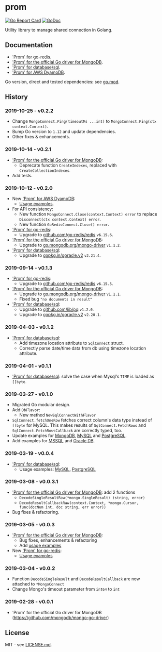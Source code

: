 # prom

[![Go Report Card](https://goreportcard.com/badge/github.com/btnguyen2k/prom)](https://goreportcard.com/report/github.com/btnguyen2k/prom)
[![GoDoc](https://godoc.org/github.com/btnguyen2k/prom?status.svg)](https://godoc.org/github.com/btnguyen2k/prom)

Utility library to manage shared connection in Golang.

## Documentation

- ['Prom' for go-redis](go-redis.md).
- ['Prom' for the official Go driver for MongoDB](mongo.md).
- ['Prom' for database/sql](sql.md).
- ['Prom' for AWS DyamoDB](aws-dynamodb.md).

Go version, direct and tested dependencies: see [go.mod](go.mod).

## History

### 2019-10-25 - v0.2.2

- Change `MongoConnect.Ping(timeoutMs ...int)` to `MongoConnect.Ping(ctx context.Context)`.
- Bump Go version to `1.12` and update dependencies.
- Other fixes & enhancements.


### 2019-10-14 - v0.2.1

- ['Prom' for the official Go driver for MongoDB](mongo.md):
  - Deprecate function `CreateIndexes`, replaced with `CreateCollectionIndexes`.
- Add tests.


### 2019-10-12 - v0.2.0

- New ['Prom' for AWS DyamoDB](aws-dynamodb.md):
  - [Usage examples](examples/example_aws-dynamodb_base.go).
- For API consistency:
  - New function `MongoConnect.Close(context.Context) error` to replace `Disconnect(ctx context.Context) error`.
  - New function `GoRedisConnect.Close() error`.
- ['Prom' for go-redis](go-redis.md):
  - Upgrade to [github.com/go-redis/redis](https://github.com/go-redis/redis) `v6.15.6`.
- ['Prom' for the official Go driver for MongoDB](mongo.md):
  - Upgrade to [go.mongodb.org/mongo-driver](https://godoc.org/go.mongodb.org/mongo-driver/) `v1.1.2`.
- ['Prom' for database/sql](sql.md):
  - Upgrade to [gopkg.in/goracle.v2](https://github.com/go-goracle/goracle) `v2.21.4`.


### 2019-09-14 - v0.1.3

- ['Prom' for go-redis](go-redis.md):
  - Upgrade to [github.com/go-redis/redis](https://github.com/go-redis/redis) `v6.15.5`.
- ['Prom' for the official Go driver for MongoDB](mongo.md):
  - Upgrade to [go.mongodb.org/mongo-driver](https://godoc.org/go.mongodb.org/mongo-driver/) `v1.1.1`.
  - Fixed bug `"no documents in result"`
- ['Prom' for database/sql](sql.md):
  - Upgrade to [github.com/lib/pq](https://github.com/lib/pq) `v1.2.0`.
  - Upgrade to [gopkg.in/goracle.v2](https://github.com/go-goracle/goracle) `v2.20.1`.


### 2019-04-03 - v0.1.2

- ['Prom' for database/sql](sql.md):
  - Add timezone location attribute to `SqlConnect` struct.
  - Correctly parse date/time data from db using timezone location attribute.


### 2019-04-01 - v0.1.1

- ['Prom' for database/sql](sql.md): solve the case when Mysql's `TIME` is loaded as `[]byte`.


### 2019-03-27 - v0.1.0

- Migrated Go modular design.
- Add `DbFlavor`:
  - New method `NewSqlConnectWithFlavor`
- `SqlConnect.fetchOneRow` fetches correct column's data type instead of `[]byte` for MySQL.
  This makes results of `SqlConnect.FetchRows` and `SqlConnect.FetchRowsCallback` are correctly typed, too.
- Update examples for [MongoDB](examples/example_mongo.go), [MySQL](examples/example_mysql.go) and [PostgreSQL](examples/example_pgsql.go).
- Add examples for [MSSQL](examples/example_mssql.go) and [Oracle DB](examples/example_oracle.go).


### 2019-03-19 - v0.0.4

- ['Prom' for database/sql](sql.md):
  - Usage examples: [MySQL](examples/example_mysql.go), [PostgreSQL](examples/example_pgsql.go)


### 2019-03-08 - v0.0.3.1

- ['Prom' for the official Go driver for MongoDB](mongo.md): add 2 functions
  - `DecodeSingleResultRaw(*mongo.SingleResult) (string, error)`
  - `DecodeResultCallbackRaw(context.Context, *mongo.Cursor, func(docNum int, doc string, err error))`
- Bug fixes & refactoring.


### 2019-03-05 - v0.0.3

- ['Prom' for the official Go driver for MongoDB](mongo.md):
  - Bug fixes, enhancements & refactoring
  - Add [usage examples](examples/example_mongo.go)
- New ['Prom' for go-redis](go-redis.md):
  - [Usage examples](examples/example_go-redis.go)

### 2019-03-04 - v0.0.2

- Function `DecodeSingleResult` and `DecodeResultCallback` are now attached to `*MongoConnect`
- Change Mongo's timeout parameter from `int64` to `int`

### 2019-02-28 - v0.0.1

- 'Prom' for the official Go driver for MongoDB (https://github.com/mongodb/mongo-go-driver)

## License

MIT - see [LICENSE.md](LICENSE.md).
